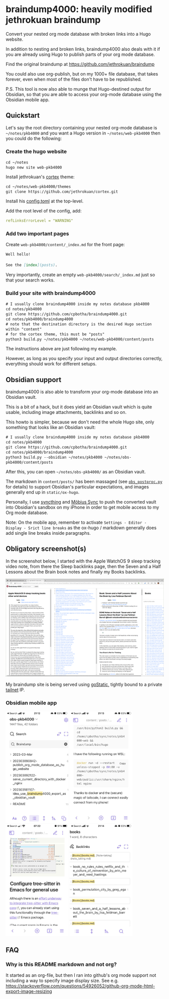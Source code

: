 # braindump4000: heavily modified jethrokuan braindump

Convert your nested org mode database with broken links into a Hugo
website.

In addition to nesting and broken links, braindump4000 also deals with
it if you are already using Hugo to publish parts of your org mode
database.

Find the original braindump at <https://github.com/jethrokuan/braindump>

You could also use org-publish, but on my 1000+ file database, that
takes forever, even when most of the files don't have to be republished.

P.S. This tool is now also able to munge that Hugo-destined output for
Obsidian, so that you are able to access your org-mode database using
the Obsidian mobile app.

## Quickstart

Let's say the root directory containing your nested org-mode database is
`~/notes/pkb4000` and you want a Hugo version in `~/notes/web-pkb4000`
then you could do the following:

### Create the hugo website

``` shell
cd ~/notes
hugo new site web-pkb4000
```

Install jethrokuan's [cortex](https://github.com/jethrokuan/cortex)
theme:

``` shell
cd ~/notes/web-pkb4000/themes
git clone https://github.com/jethrokuan/cortex.git
```

Install his
[config.toml](https://github.com/jethrokuan/braindump/blob/master/config.toml)
at the top-level.

Add the root level of the config, add:

``` yaml
refLinksErrorLevel = "WARNING"
```

### Add two important pages

Create `web-pkb4000/content/_index.md` for the front page:

``` markdown
Well hello!

See the [index](posts).
```

Very importantly, create an empty `web-pkb4000/search/_index.md` just so
that your search works.

### Build your site with braindump4000

``` shell
# I usually clone braindump4000 inside my notes database pkb4000
cd notes/pkb4000
git clone https://github.com/cpbotha/braindump4000.git
cd notes/pkb4000/braindump4000
# note that the destination directory is the desired Hugo section within "content"
# for the cortex theme, this must be "posts"
python3 build.py ~/notes/pkb4000 ~/notes/web-pkb4000/content/posts
```

The instructions above are just following my example.

However, as long as you specify your input and output directories
correctly, everything should work for different setups.

## Obsidian support

braindump4000 is also able to transform your org-mode database into an
Obsidian vault.

This is a bit of a hack, but it does yield an Obsidian vault which is
quite usable, including image attachments, backlinks and so on.

This howto is simpler, because we don't need the whole Hugo site, only
something that looks like an Obsidian vault:

``` shell
# I usually clone braindump4000 inside my notes database pkb4000
cd notes/pkb4000
git clone https://github.com/cpbotha/braindump4000.git
cd notes/pkb4000/braindump4000
python3 build.py --obsidian ~/notes/pkb4000 ~/notes/obs-pkb4000/content/posts
```

After this, you can open `~/notes/obs-pkb4000/` as an Obsidian vault.

The markdown in `content/posts/` has been massaged (see
[`obs_postproc.py`](./obs_postproc.py) for details) to support Obsidian's
particular expectations, and images generally end up in
`static/ox-hugo`.

Personally, I use [syncthing](https://syncthing.net/) and [Möbius
Sync](https://www.mobiussync.com/) to push the converted vault into
Obsidian's sandbox on my iPhone in order to get mobile access to my Org
mode database.

Note: On the mobile app, remember to activate
`Settings - Editor - Display -
Srict line breaks` as the ox-hugo / markdown generally does add single
line breaks inside paragraphs.

## Obligatory screenshot(s)

In the screenshot below, I started with the Apple WatchOS 9 sleep
tracking video note, from there the Sleep backlinks page, then the Seven
and a Half Lessons about the Brain book notes and finally my Books
backlinks.

[![](screenshots/apple-watch-sleep-sleep-feldman-books.png)](file:screenshots/apple-watch-sleep-sleep-feldman-books.png)

My braindump site is being served using
[goStatic,](https://github.com/PierreZ/goStatic) tightly bound to a
private [tailnet](https://tailscale.com/) IP.

### Obsidian mobile app

[<img src="screenshots/obs_search.jpg" width="200" />](screenshots/obs_search.jpg)
[<img src="screenshots/obs_code.jpg" width="200" />](screenshots/obs_code.jpg)
[<img src="screenshots/obs_image.jpg" width="200" />](screenshots/obs_image.jpg)
[<img src="screenshots/obs_backlinks.jpg" width="200" />](screenshots/obs_backlinks.jpg)


## FAQ

### Why is this README markdown and not org?

It started as an org-file, but then I ran into github's org mode support not
including a way to specify image display size. See e.g.
https://stackoverflow.com/questions/54926052/github-org-mode-html-export-image-resizing
